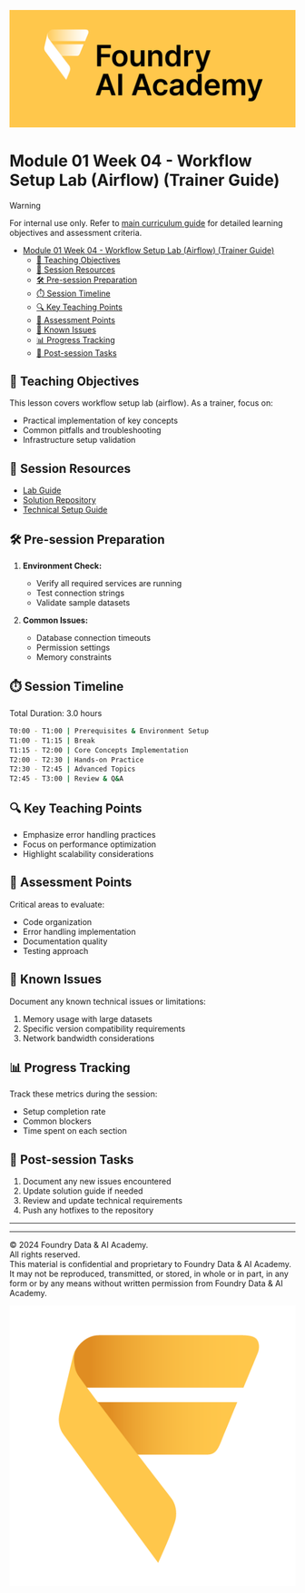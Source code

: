 ![Foundry Data & AI Academy Logo](https://raw.githubusercontent.com/foundry-ai-academy/fa-cdn/1.0.0/images/FoundryAI_academy_logo_on_yellow_space.png)

# Module 01 Week 04 - Workflow Setup Lab (Airflow) (Trainer Guide)

> [!WARNING]  
> For internal use only. Refer to [main curriculum guide](https://github.com/foundry-ai-academy/fa-c001-onboarding/blob/main/course_content_overview.md) for detailed learning objectives and assessment criteria.

- [Module 01 Week 04 - Workflow Setup Lab (Airflow) (Trainer Guide)](#module-01-week-04---workflow-setup-lab-(airflow)-trainer-guide)
  - [🎯 Teaching Objectives](#-teaching-objectives)
  - [📑 Session Resources](#-session-resources)
  - [🛠️ Pre-session Preparation](#️-pre-session-preparation)
  - [⏱️ Session Timeline](#️-session-timeline)
  - [🔍 Key Teaching Points](#-key-teaching-points)
  - [📝 Assessment Points](#-assessment-points)
  - [🚨 Known Issues](#-known-issues)
  - [📊 Progress Tracking](#-progress-tracking)
  - [🔄 Post-session Tasks](#-post-session-tasks)

## 🎯 Teaching Objectives

This lesson covers workflow setup lab (airflow). As a trainer, focus on:

- Practical implementation of key concepts
- Common pitfalls and troubleshooting
- Infrastructure setup validation

## 📑 Session Resources

- [Lab Guide](lab/lab-m01w04.md)
- [Solution Repository](solution/)
- [Technical Setup Guide](setup/)

## 🛠️ Pre-session Preparation

1. **Environment Check:**
   - Verify all required services are running
   - Test connection strings
   - Validate sample datasets

2. **Common Issues:**
   - Database connection timeouts
   - Permission settings
   - Memory constraints

## ⏱️ Session Timeline

Total Duration: 3.0 hours

```bash
T0:00 - T1:00 | Prerequisites & Environment Setup
T1:00 - T1:15 | Break
T1:15 - T2:00 | Core Concepts Implementation
T2:00 - T2:30 | Hands-on Practice
T2:30 - T2:45 | Advanced Topics
T2:45 - T3:00 | Review & Q&A
```

## 🔍 Key Teaching Points

- Emphasize error handling practices
- Focus on performance optimization
- Highlight scalability considerations

## 📝 Assessment Points

Critical areas to evaluate:

- Code organization
- Error handling implementation
- Documentation quality
- Testing approach

## 🚨 Known Issues

Document any known technical issues or limitations:

1. Memory usage with large datasets
2. Specific version compatibility requirements
3. Network bandwidth considerations

## 📊 Progress Tracking

Track these metrics during the session:

- Setup completion rate
- Common blockers
- Time spent on each section

## 🔄 Post-session Tasks

1. Document any new issues encountered
2. Update solution guide if needed
3. Review and update technical requirements
4. Push any hotfixes to the repository

---
---

© 2024 Foundry Data & AI Academy.  
All rights reserved.  
This material is confidential and proprietary to Foundry Data & AI Academy. It may not be reproduced, transmitted, or stored, in whole or in part, in any form or by any means without written permission from Foundry Data & AI Academy.

![Foundry Data & AI Academy Logo](https://raw.githubusercontent.com/foundry-ai-academy/fa-cdn/1.0.0/images/FoundryAI_academy_logo_symbol_yellow_space.png)
